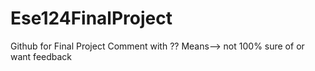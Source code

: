 # Ese124FinalProject
Github for Final Project
Comment with ?? Means--> not 100% sure of or want feedback

